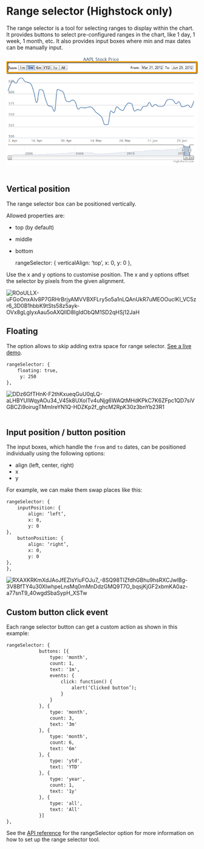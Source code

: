 Range selector (Highstock only)
================

The range selector is a tool for selecting ranges to display within the chart. It provides buttons to select pre-configured ranges in the chart, like 1 day, 1 week, 1 month, etc. It also provides input boxes where min and max dates can be manually input.

![rangeSelector.png](rangeSelector.png) 

Vertical position
-----------------

The range selector box can be positioned vertically.

Allowed properties are:

*   top (by default)
*   middle
*   bottom

    
    rangeSelector: {
    	verticalAlign: ‘top’,
    	x: 0,
    	y: 0
    },
    

Use the x and y options to customise position. The x and y options offset the selector by pixels from the given alignment.

![ROoULLX-uFGoOnxAlv8P7GRHrBrjyAMVVBXFLry5o5a1nLQAnUkR7uMEOOuclKI_VC5zr6_3D0B1hbbK9tSts58z5ayk-OVx8gLgIyxAau5oAXQIID8IgIdObQM1SD2qHSj12JaH](https://lh3.googleusercontent.com/ROoULLX-uFGoOnxAlv8P7GRHrBrjyAMVVBXFLry5o5a1nLQAnUkR7uMEOOuclKI_VC5zr6_3D0B1hbbK9tSts58z5ayk-OVx8gLgIyxAau5oAXQIID8IgIdObQM1SD2qHSj12JaH)

Floating
--------

The option allows to skip adding extra space for range selector. [See a live demo](http://jsfiddle.net/gh/get/library/pure/highcharts/highcharts/tree/master/samples/stock/rangeselector/floating/).

    
    rangeSelector: {
    	floating: true,
         y: 250 
    },
    

![DDz6GfTHnK-F2thKxueqGuU0qLQ-aLHBYUlWqyAOu34_V45k8UXoITv4uNjg6WAQtMHdKPkC7K6ZFpc1QD7siVGBCZi9oirugTMmIreYN1Q-HDZKp2f_ghcM2RpK30z3bnYb23R1](https://lh3.googleusercontent.com/DDz6GfTHnK-F2thKxueqGuU0qLQ-aLHBYUlWqyAOu34_V45k8UXoITv4uNjg6WAQtMHdKPkC7K6ZFpc1QD7siVGBCZi9oirugTMmIreYN1Q-HDZKp2f_ghcM2RpK30z3bnYb23R1) 

Input position / button position
--------------------------------

The input boxes, which handle the `from` and `to` dates, can be positioned individually using the following options:

*   align (left, center, right)
*   x
*   y

For example, we can make them swap places like this:

    
    rangeSelector: {
    	inputPosition: {
    		align: ‘left’,
    		x: 0,
    		y: 0
    },
    	buttonPosition: {
    		align: ‘right’,
    		x: 0,
    		y: 0
    },
    },
    

![RXAXKRKmXdJAoJfEZIsYiuFOJu7_-8SQ98TIZfdhGBhu9hsRXCJwlBg-3V8BfTY4u30XIwhpeLnsMq0mMnDdzGMQ9T7O_bqsjKjGF2xbmKA0az-a77snT9_40wgdSbaSypH_XSTw](https://lh5.googleusercontent.com/RXAXKRKmXdJAoJfEZIsYiuFOJu7_-8SQ98TIZfdhGBhu9hsRXCJwlBg-3V8BfTY4u30XIwhpeLnsMq0mMnDdzGMQ9T7O_bqsjKjGF2xbmKA0az-a77snT9_40wgdSbaSypH_XSTw)

Custom button click event
-------------------------

Each range selector button can get a custom action as shown in this example:

    
    rangeSelector: {
    			buttons: [{
    				type: 'month',
    				count: 1,
    				text: '1m',
    				events: {
    					click: function() {
    						alert(‘Clicked button’);
    					}
    				}
    			}, {
    				type: 'month',
    				count: 3,
    				text: '3m'
    			}, {
    				type: 'month',
    				count: 6,
    				text: '6m'
    			}, {
    				type: 'ytd',
    				text: 'YTD'
    			}, {
    				type: 'year',
    				count: 1,
    				text: '1y'
    			}, {
    				type: 'all',
    				text: 'All'
    			}]
    },
    

See the [API reference](http://api.highcharts.com/highstock/rangeSelector) for the rangeSelector option for more information on how to set up the range selector tool.
